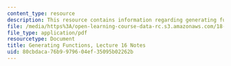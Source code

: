 ```yaml
---
content_type: resource
description: This resource contains information regarding generating functions.
file: /media/https%3A/open-learning-course-data-rc.s3.amazonaws.com/18-781-theory-of-numbers-spring-2012/80cbdaca76b9979604ef35095b02262b_MIT18_781S12_lec16.pdf
file_type: application/pdf
resourcetype: Document
title: Generating Functions, Lecture 16 Notes
uid: 80cbdaca-76b9-9796-04ef-35095b02262b
---
```

